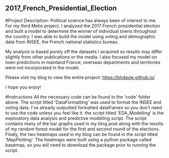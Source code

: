 ## 2017_French_Presidential_Election

#Project Description:
Political science has always been of interest to me. For my third Metis project, I analyzed the 2017 French presidential election and built a model to determine the winner of individual towns throughout the country. I was able to build the model using voting and demographic data from INSEE, the French national statistics bureau.

My analysis is based purely off the datasets I acquired so results may differ slightly from other publications or the media. I also focused my model on town predictions in mainland France; overseas departments and territories were not incorporated in the model. 

Please visit my blog to view the entire project: https://bhdavie.github.io/

I hope you enjoy!


#Instructions
All the necessary code can be found in the 'code' folder above. The script titled 'DataFormatting' was used to format the INSEE and voting data. I've already outputted formatted dataframes so you don't need to use the code unless you feel like it. the script titled 'EDA_Modelling' is the exploratory data analysis and predictive modelling script. The script contains many of the bar graphs used in my blog post along with the results of my random forest model for the first and second round of the elections. Finaly, the two heatmaps used in my blog can be found in the script titled 'MapPlotting'. The heatmaps were built using a python package called basemap, so you will need to download the package prior to running the script.